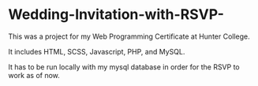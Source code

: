 # Wedding-Invitation-with-RSVP-

This was a project for my Web Programming Certificate at Hunter College.

It includes HTML, SCSS, Javascript, PHP, and MySQL.

It has to be run locally with my mysql database in order for the RSVP to work as of now.
